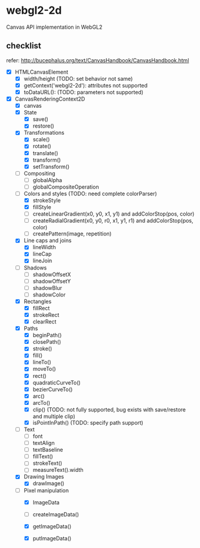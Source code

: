 # webgl2-2d
Canvas API implementation in WebGL2

## checklist

refer: http://bucephalus.org/text/CanvasHandbook/CanvasHandbook.html

- [x] HTMLCanvasElement
    - [x] width/height (TODO: set behavior not same)
    - [x] getContext('webgl2-2d'): attributes not supported
    - [x] toDataURL(): (TODO: parameters not supported)
- [x] CanvasRenderingContext2D
    - [x] canvas
    - [x] State
        - [x] save()
        - [x] restore()
    - [x] Transformations
        - [x] scale()
        - [x] rotate()
        - [x] translate()
        - [x] transform()
        - [x] setTransform()
    - [ ] Compositing
        - [ ] globalAlpha
        - [ ] globalCompositeOperation
    - [ ] Colors and styles (TODO: need complete colorParser)
        - [x] strokeStyle
        - [x] fillStyle
        - [ ] createLinearGradient(x0, y0, x1, y1) and addColorStop(pos, color)
        - [ ] createRadialGradient(x0, y0, r0, x1, y1, r1) and addColorStop(pos, color)
        - [ ] createPattern(image, repetition)
    - [x] Line caps and joins
        - [x] lineWidth
        - [x] lineCap
        - [x] lineJoin
    - [ ] Shadows
        - [ ] shadowOffsetX
        - [ ] shadowOffsetY
        - [ ] shadowBlur
        - [ ] shadowColor
    - [x] Rectangles
        - [x] fillRect
        - [x] strokeRect
        - [x] clearRect
    - [x] Paths
        - [x] beginPath()
        - [x] closePath()
        - [x] stroke()
        - [x] fill()
        - [x] lineTo()
        - [x] moveTo()
        - [x] rect()
        - [x] quadraticCurveTo()
        - [x] bezierCurveTo()
        - [x] arc()
        - [x] arcTo()
        - [x] clip() (TODO: not fully supported, bug exists with save/restore and multiple clip)
        - [x] isPointInPath() (TODO: specify path support)
    - [ ] Text
        - [ ] font
        - [ ] textAlign
        - [ ] textBaseline
        - [ ] fillText()
        - [ ] strokeText()
        - [ ] measureText().width
    - [x] Drawing Images
        - [x] drawImage()
    - [ ] Pixel manipulation
        - [x] ImageData
        - [ ] createImageData()
        - [x] getImageData()
        - [x] putImageData()
    
